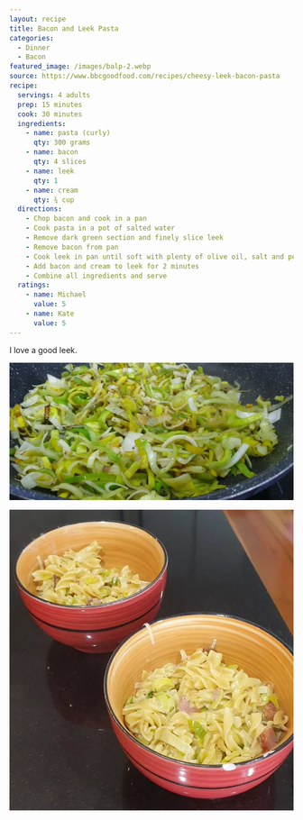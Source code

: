 ```yaml
---
layout: recipe
title: Bacon and Leek Pasta
categories:
  - Dinner
  - Bacon
featured_image: /images/balp-2.webp
source: https://www.bbcgoodfood.com/recipes/cheesy-leek-bacon-pasta
recipe:
  servings: 4 adults
  prep: 15 minutes
  cook: 30 minutes
  ingredients:
    - name: pasta (curly)
      qty: 300 grams
    - name: bacon
      qty: 4 slices
    - name: leek
      qty: 1
    - name: cream
      qty: ¾ cup
  directions:
    - Chop bacon and cook in a pan
    - Cook pasta in a pot of salted water
    - Remove dark green section and finely slice leek
    - Remove bacon from pan
    - Cook leek in pan until soft with plenty of olive oil, salt and pepper
    - Add bacon and cream to leek for 2 minutes
    - Combine all ingredients and serve
  ratings:
    - name: Michael
      value: 5
    - name: Kate
      value: 5
---
```


I love a good leek.

![Leeks cooking](/images/balp-1.webp)

![Finished product](/images/balp-3.webp)
